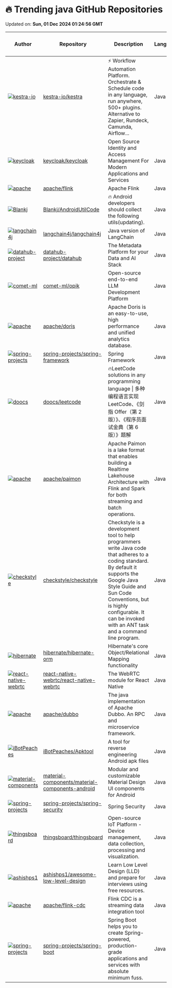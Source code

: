 # 🔥 Trending java GitHub Repositories

Updated on: **Sun, 01 Dec 2024 01:24:56 GMT**

| Author | Repository | Description | Language | ⭐ Total Stars | 🌟 Stars Today |
|--------|------------|-------------|----------|----------------|----------------|
| [![kestra-io](https://avatars.githubusercontent.com/u/2064609?s=40&v=4)](https://github.com/kestra-io) | [kestra-io/kestra](https://github.com/kestra-io/kestra) | ⚡ Workflow Automation Platform. Orchestrate & Schedule code in any language, run anywhere, 500+ plugins. Alternative to Zapier, Rundeck, Camunda, Airflow... | Java | 13680 | 147 |
| [![keycloak](https://avatars.githubusercontent.com/u/2271511?s=40&v=4)](https://github.com/keycloak) | [keycloak/keycloak](https://github.com/keycloak/keycloak) | Open Source Identity and Access Management For Modern Applications and Services | Java | 23756 | 25 |
| [![apache](https://avatars.githubusercontent.com/u/5725237?s=40&v=4)](https://github.com/apache) | [apache/flink](https://github.com/apache/flink) | Apache Flink | Java | 24188 | 4 |
| [![Blankj](https://avatars.githubusercontent.com/u/17978187?s=40&v=4)](https://github.com/Blankj) | [Blankj/AndroidUtilCode](https://github.com/Blankj/AndroidUtilCode) | 🔥 Android developers should collect the following utils(updating). | Java | 33348 | 4 |
| [![langchain4j](https://avatars.githubusercontent.com/u/132277850?s=40&v=4)](https://github.com/langchain4j) | [langchain4j/langchain4j](https://github.com/langchain4j/langchain4j) | Java version of LangChain | Java | 4974 | 7 |
| [![datahub-project](https://avatars.githubusercontent.com/u/12566801?s=40&v=4)](https://github.com/datahub-project) | [datahub-project/datahub](https://github.com/datahub-project/datahub) | The Metadata Platform for your Data and AI Stack | Java | 9984 | 6 |
| [![comet-ml](https://avatars.githubusercontent.com/u/98702584?s=40&v=4)](https://github.com/comet-ml) | [comet-ml/opik](https://github.com/comet-ml/opik) | Open-source end-to-end LLM Development Platform | Java | 2382 | 85 |
| [![apache](https://avatars.githubusercontent.com/u/2899462?s=40&v=4)](https://github.com/apache) | [apache/doris](https://github.com/apache/doris) | Apache Doris is an easy-to-use, high performance and unified analytics database. | Java | 12814 | 4 |
| [![spring-projects](https://avatars.githubusercontent.com/u/1263688?s=40&v=4)](https://github.com/spring-projects) | [spring-projects/spring-framework](https://github.com/spring-projects/spring-framework) | Spring Framework | Java | 56786 | 11 |
| [![doocs](https://avatars.githubusercontent.com/u/21008209?s=40&v=4)](https://github.com/doocs) | [doocs/leetcode](https://github.com/doocs/leetcode) | 🔥LeetCode solutions in any programming language \| 多种编程语言实现 LeetCode、《剑指 Offer（第 2 版）》、《程序员面试金典（第 6 版）》题解 | Java | 31924 | 9 |
| [![apache](https://avatars.githubusercontent.com/u/9601882?s=40&v=4)](https://github.com/apache) | [apache/paimon](https://github.com/apache/paimon) | Apache Paimon is a lake format that enables building a Realtime Lakehouse Architecture with Flink and Spark for both streaming and batch operations. | Java | 2455 | 4 |
| [![checkstyle](https://avatars.githubusercontent.com/u/812984?s=40&v=4)](https://github.com/checkstyle) | [checkstyle/checkstyle](https://github.com/checkstyle/checkstyle) | Checkstyle is a development tool to help programmers write Java code that adheres to a coding standard. By default it supports the Google Java Style Guide and Sun Code Conventions, but is highly configurable. It can be invoked with an ANT task and a command line program. | Java | 8355 | 2 |
| [![hibernate](https://avatars.githubusercontent.com/u/234515?s=40&v=4)](https://github.com/hibernate) | [hibernate/hibernate-orm](https://github.com/hibernate/hibernate-orm) | Hibernate's core Object/Relational Mapping functionality | Java | 6005 | 0 |
| [![react-native-webrtc](https://avatars.githubusercontent.com/u/317464?s=40&v=4)](https://github.com/react-native-webrtc) | [react-native-webrtc/react-native-webrtc](https://github.com/react-native-webrtc/react-native-webrtc) | The WebRTC module for React Native | Java | 4641 | 0 |
| [![apache](https://avatars.githubusercontent.com/u/9292748?s=40&v=4)](https://github.com/apache) | [apache/dubbo](https://github.com/apache/dubbo) | The java implementation of Apache Dubbo. An RPC and microservice framework. | Java | 40546 | 2 |
| [![iBotPeaches](https://avatars.githubusercontent.com/u/611784?s=40&v=4)](https://github.com/iBotPeaches) | [iBotPeaches/Apktool](https://github.com/iBotPeaches/Apktool) | A tool for reverse engineering Android apk files | Java | 20397 | 12 |
| [![material-components](https://avatars.githubusercontent.com/u/1420597?s=40&v=4)](https://github.com/material-components) | [material-components/material-components-android](https://github.com/material-components/material-components-android) | Modular and customizable Material Design UI components for Android | Java | 16424 | 3 |
| [![spring-projects](https://avatars.githubusercontent.com/u/191720?s=40&v=4)](https://github.com/spring-projects) | [spring-projects/spring-security](https://github.com/spring-projects/spring-security) | Spring Security | Java | 8863 | 1 |
| [![thingsboard](https://avatars.githubusercontent.com/u/8308069?s=40&v=4)](https://github.com/thingsboard) | [thingsboard/thingsboard](https://github.com/thingsboard/thingsboard) | Open-source IoT Platform - Device management, data collection, processing and visualization. | Java | 17745 | 4 |
| [![ashishps1](https://avatars.githubusercontent.com/u/8646889?s=40&v=4)](https://github.com/ashishps1) | [ashishps1/awesome-low-level-design](https://github.com/ashishps1/awesome-low-level-design) | Learn Low Level Design (LLD) and prepare for interviews using free resources. | Java | 8861 | 12 |
| [![apache](https://avatars.githubusercontent.com/u/5163645?s=40&v=4)](https://github.com/apache) | [apache/flink-cdc](https://github.com/apache/flink-cdc) | Flink CDC is a streaming data integration tool | Java | 5748 | 2 |
| [![spring-projects](https://avatars.githubusercontent.com/u/914682?s=40&v=4)](https://github.com/spring-projects) | [spring-projects/spring-boot](https://github.com/spring-projects/spring-boot) | Spring Boot helps you to create Spring-powered, production-grade applications and services with absolute minimum fuss. | Java | 75405 | 12 |
